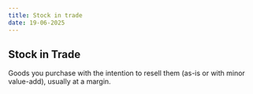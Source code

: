 ```yaml
---
title: Stock in trade
date: 19-06-2025
---
```


## Stock in Trade

Goods you purchase with the intention to resell them (as-is or with minor value-add), usually at a margin.


